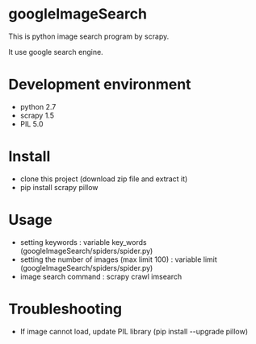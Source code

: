# googleImageSearch

This is python image search program by scrapy.

It use google search engine.

# Development environment
+ python 2.7
+ scrapy 1.5
+ PIL 5.0

# Install
+ clone this project (download zip file and extract it)
+ pip install scrapy pillow

# Usage
+ setting keywords : variable key_words (googleImageSearch/spiders/spider.py)
+ setting the number of images (max limit 100) : variable limit (googleImageSearch/spiders/spider.py)
+ image search command : scrapy crawl imsearch

# Troubleshooting
+ If image cannot load, update PIL library (pip install --upgrade pillow)
